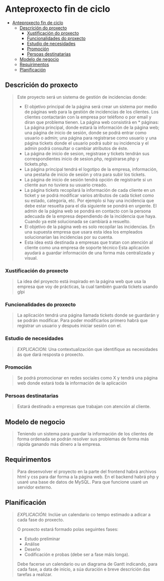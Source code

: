 # Anteproxecto fin de ciclo

- [Anteproxecto fin de ciclo](#anteproxecto-fin-de-ciclo)
  - [Descrición do proxecto](#descrición-do-proxecto)
    - [Xustificación do proxecto](#xustificación-do-proxecto)
    - [Funcionalidades do proxecto](#funcionalidades-do-proxecto)
    - [Estudio de necesidades](#estudio-de-necesidades)
    - [Promoción](#promoción)
    - [Persoas destinatarias](#persoas-destinatarias)
  - [Modelo de negocio](#modelo-de-negocio)
  - [Requirimentos](#requirimentos)
  - [Planificación](#planificación)

## Descrición do proxecto

>Este proyecto será un sistema de gestión de incidencias donde:
> - El objetivo principal de la página será crear un sistema por medio de páginas web para la gestión de incidencias de los clientes. Los clientes contactarán con la empresa por teléfono o por email y diran que problema tienen. La página web consistirá en * páginas: La página principal, donde estará la información de la página web; una página de inicio de sesión, donde se podrá entrar como usuario o admin; una página para registrarse como usuario y una página tickets donde el usuario podrá subir su incidencia y el admin podrá consultar o cambiar atributos de éste.
> - La página de inicio de sesion, registrase y tickets tendrán sus correspondientes inicio de sesion.php, registrarse.php y tickets.php.
> - La página principal tendrá  el logotipo de la empresa, información, una pestaña de inicio de sesión y otra para subir los tickets.
> - La página de inicio de sesión tendrá opción de registrarte si un cliente aun no tuviera su usuario creado.
> - La página tickets recopilará la información de cada cliente en un ticket y se podrá modificar varios atributos de cada ticket como su estado, categoría, etc. Por ejemplo si hay una incidencia que debe estar resuelta para el día siguiente se pondrá en urgente. El admin de la página web se pondrá en contacto con la persona adecuada de la empresa dependiendo de la incidencia que haya. Cuando ya esté solucionada se cambiará a resuelto.
> - El objetivo de la página web es solo recopilar las incidencias. En una supuesta empresa que usara esta idea los empleados solucionarían las incidencias por su cuenta.
>- Esta idea está destinada a empresas que tratan con atención al cliente como una empresa de soporte técnico Esta aplicación ayudará a guardar información de una forma más centralizada y visual.

### Xustificación do proxecto

> La idea del proyecto está inspirado en la página web que usa la empresa que voy de prácticas, la cual también guarda tickets usando glpi

### Funcionalidades do proxecto

> La aplicación tendrá una página llamada tickets donde se guardarán y se podrán modificar. Para poder modificarlos primero habrá que registrar un usuario y después iniciar sesión con el.

### Estudio de necesidades

> *EXPLICACION*: Una contextualización que identifique as necesidades ás que dará resposta o proxecto.

### Promoción

> Se podrá promocionar en redes sociales como X y tendrá una página web donde estará toda la información de la aplicación

### Persoas destinatarias

> Estará destinado a empresas que trabajan con atención al cliente.

## Modelo de negocio

>
> Teniendo un sistema para guardar la información de los clientes de forma ordenada se podrán resolver sus problemas de forma más rápida ganando más dinero a la empresa.

## Requirimentos
>
> Para desenvolver el proyecto en la parte del frontend habrá archivos html y css para dar forma a la página web. En el backend habrá php y usaré una base de datos de MySQL. Para que funcione usaré un
> servidor externo.

## Planificación

> *EXPLICACIÓN*: Inclúe un calendario co tempo estimado a adicar a cada fase do proxecto.
>
> O proxecto estará formado polas seguintes fases:
>
> - Estudo preliminar
> - Análise
> - Deseño
> - Codificación e probas (debe ser a fase máis longa).
>
> Debe facerse un calendario ou un diagrama de Gantt indicando, para cada fase, a data de inicio, a súa duración e breve descrición das tarefas a realizar.
